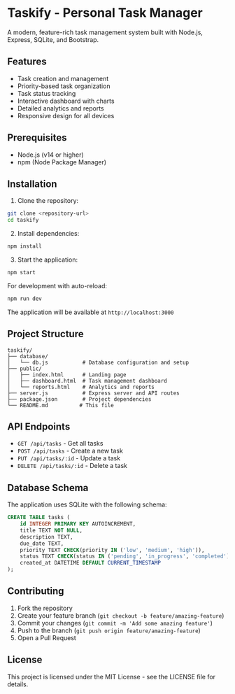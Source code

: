 # Taskify - Personal Task Manager

A modern, feature-rich task management system built with Node.js, Express, SQLite, and Bootstrap.

## Features

- Task creation and management
- Priority-based task organization
- Task status tracking
- Interactive dashboard with charts
- Detailed analytics and reports
- Responsive design for all devices

## Prerequisites

- Node.js (v14 or higher)
- npm (Node Package Manager)

## Installation

1. Clone the repository:
```bash
git clone <repository-url>
cd taskify
```

2. Install dependencies:
```bash
npm install
```

3. Start the application:
```bash
npm start
```

For development with auto-reload:
```bash
npm run dev
```

The application will be available at `http://localhost:3000`

## Project Structure

```
taskify/
├── database/
│   └── db.js           # Database configuration and setup
├── public/
│   ├── index.html      # Landing page
│   ├── dashboard.html  # Task management dashboard
│   └── reports.html    # Analytics and reports
├── server.js           # Express server and API routes
├── package.json        # Project dependencies
└── README.md          # This file
```

## API Endpoints

- `GET /api/tasks` - Get all tasks
- `POST /api/tasks` - Create a new task
- `PUT /api/tasks/:id` - Update a task
- `DELETE /api/tasks/:id` - Delete a task

## Database Schema

The application uses SQLite with the following schema:

```sql
CREATE TABLE tasks (
    id INTEGER PRIMARY KEY AUTOINCREMENT,
    title TEXT NOT NULL,
    description TEXT,
    due_date TEXT,
    priority TEXT CHECK(priority IN ('low', 'medium', 'high')),
    status TEXT CHECK(status IN ('pending', 'in_progress', 'completed')),
    created_at DATETIME DEFAULT CURRENT_TIMESTAMP
);
```

## Contributing

1. Fork the repository
2. Create your feature branch (`git checkout -b feature/amazing-feature`)
3. Commit your changes (`git commit -m 'Add some amazing feature'`)
4. Push to the branch (`git push origin feature/amazing-feature`)
5. Open a Pull Request

## License

This project is licensed under the MIT License - see the LICENSE file for details. 